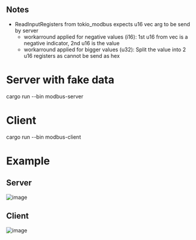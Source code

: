 ## Notes
 - ReadInputRegisters from tokio_modbus expects u16 vec arg to be send by server
   - workarround applied for negative values (i16): 1st u16 from vec is a negative indicator, 2nd u16 is the value
   - workarround applied for bigger values (u32): Split the value into 2 u16 registers as cannot be send as hex

# Server with fake data

cargo run --bin modbus-server


# Client

cargo run --bin modbus-client


# Example

## Server

![image](https://github.com/user-attachments/assets/2ce1bf99-257a-4ecd-8159-399ba6ca4a6c)


## Client

![image](https://github.com/user-attachments/assets/7a1f96a1-8618-4cf5-a248-349958c38533)



